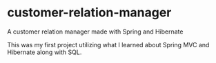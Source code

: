 # customer-relation-manager
A customer relation manager made with Spring and Hibernate


This was my first project utilizing what I learned about Spring MVC and Hibernate along with SQL.
